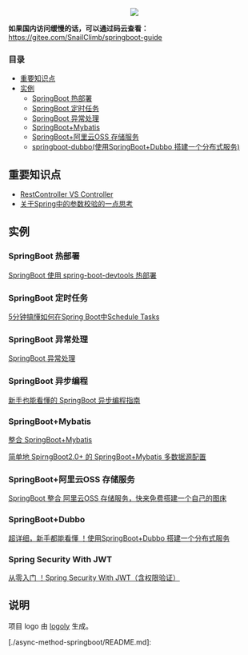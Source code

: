 <p align="center">
<a href="https://github.com/Snailclimb/springboot-guide" target="_blank">
	<img src="https://my-blog-to-use.oss-cn-beijing.aliyuncs.com/2019-7/spring-boot-guide.png" width=""/>
</a>
</p>

**如果国内访问缓慢的话，可以通过码云查看：** https://gitee.com/SnailClimb/springboot-guide

### 目录

- [重要知识点](#重要知识点)
- [实例](#实例)
    - [SpringBoot 热部署](#springboot-热部署)
    - [SpringBoot 定时任务](#springboot-定时任务)
    - [SpringBoot 异常处理](#springboot-异常处理)
    - [SpringBoot+Mybatis](#springbootmybatis)
    - [SpringBoot+阿里云OSS 存储服务](#springboot阿里云oss-存储服务)
    - [springboot-dubbo(使用SpringBoot+Dubbo 搭建一个分布式服务)](#springboot-dubbo使用springbootdubbo-搭建一个分布式服务)

## 重要知识点

- [RestController VS Controller](./md/RestControllerVSController.md) 
- [关于Spring中的参数校验的一点思考](./md/spring-bean-validation)

## 实例

### SpringBoot 热部署

[SpringBoot 使用 spring-boot-devtools 热部署](./md/spring-boot-devtools.md)

### SpringBoot 定时任务	

[5分钟搞懂如何在Spring Boot中Schedule Tasks](./md/SpringBoot-ScheduleTasks.md) 

### SpringBoot 异常处理

[SpringBoot 异常处理](./md/springboot-handle-exception.md)

### SpringBoot 异步编程

[新手也能看懂的 SpringBoot 异步编程指南](./async-method-springboot/README.md)

### SpringBoot+Mybatis

[整合 SpringBoot+Mybatis](./md/springboot-mybatis.md)

[简单地 SpirngBoot2.0+ 的 SpringBoot+Mybatis 多数据源配置](./md/springboot-mybatis-mutipledatasource.md)

### SpringBoot+阿里云OSS 存储服务

[SpringBoot 整合 阿里云OSS 存储服务，快来免费搭建一个自己的图床](./md/springboot-oss.md)

###   SpringBoot+Dubbo

[超详细，新手都能看懂 ！使用SpringBoot+Dubbo 搭建一个分布式服务](./md/springboot-dubbo.md)

### Spring Security With JWT

[从零入门 ！Spring Security With JWT（含权限验证）](https://github.com/Snailclimb/spring-security-jwt-guide)

## 说明

 项目 logo 由 [logoly](https://logoly.pro/#/) 生成。

[./async-method-springboot/README.md]: 

